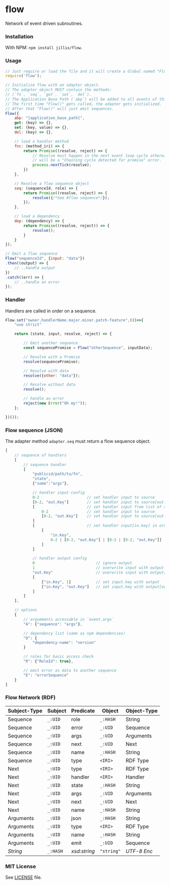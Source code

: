# flow
Network of event driven subroutines.

### Installation
With NPM: `npm install jillix/flow`.

### Usage
```js
// Just require or load the file and it will create a Global named "Flow".
require('flow');

// Initialize flow with an adapter object.
// The adapter object MUST contain the methods:
// (`fn`, `seq`, `get`, `set`, `del`).
// The Application Base Path (`abp`) will be added to all events of this adapter instance.
// The first time "Flow()" gets called, the adapter gets initialized.
// After that "Flow()" will just emit sequences.
Flow({
    abp: "[application_base_path]",
    get: (key) => {},
    set: (key, value) => {},
    del: (key) => {},

    // load a handler method
    fnc: (method_iri) => {
        return Promise((resolve, reject) => {
            // Resolve must happen in the next event loop cycle otherwise there
            // will be a "Chaining cycle detected for promise" error.
            process.nextTick(resolve);
        })
    },

    // Resolve a flow sequence object
    seq: (sequenceId, role) => {
        return Promise((resolve, reject) => {
            resolve({/*See #flow sequence*/});
        });
    },

    // load a dependency
    dep: (dependency) => {
        return Promise((resolve, reject)) => {
            resolve();
        }
    }
});

// Emit a flow sequence
Flow("sequenceId", {input: "data"})
.then((output) => {
    // ..handle output
})
.catch((err) => {
    // ..handle an error
});
```
### Handler
Handlers are called in order on a sequence.
```js
Flow.set("owner.handlerName.major.minor.patch-feature",(()=>{
    "use strict"

    return (state, input, resolve, reject) => {

        // Emit another sequence
        const sequencePromise = Flow("otherSequence", inputData);

        // Resolve with a Promise
        resolve(sequencePromise);

        // Resolve with data
        resolve({other: "data"});

        // Resolve without data
        resolve();

        // handle an error
        reject(new Error("Oh my!"));
    };

})());
```
### Flow sequence (JSON)
The adapter method `adapter.seq` must return a flow sequence object.
```js
[
    // sequence of handlers
    [
        // sequence handler
        [
            "publicid/path/to/fn",
            "state",
            {"some":"args"},

            // handler input config
            0-2                     // set handler input to source
            [0-2, "out.Key"]        // set handler input to source[out.key]
            [                       // set handler input from list of sources
                0-2                 // set handler input to source
                [0-2, "out.Key"]    // set handler input to source[out.key]
            ]
            [                       // set handler input[in.key] in order
                [
                    "in.Key",
                    0-2 | [0-2, "out.Key"] | [0-2 | [0-2, "out.Key"]]   //(same as handler input config)
                ]
            ]

            // handler output config
            0                           // ignore output
            1                           // overwrite input with output
            "out.Key"                   // overwrite input with output[out.key]
            [
                ["in.Key", 1]           // set input.key with output
                ["in.Key", "out.Key"]   // set input.key with output[out.key]
            ]
        ]
    ],

    // options
    {
        // arguements accessable in `event.args`
        "A": {"sequence": "args"},

        // dependency list (same as npm dependencies)
        "D": {
            "dependency-name": "version"
        }

        // roles for basic access check
        "R": {"RoleId": true},

        // emit error as data to another sequence
        "E": "errorSequence"
    }
]
```
### Flow Network (RDF)
| Subject-Type  | Subject  | Predicate      | Object     | Object-Type |
| ------------- | -------- | -------------- | -----------| ----------- |
| Sequence      | `_:UID`  | role           | `_:HASH`   | String      |
| Sequence      | `_:UID`  | error          | `_:UID`    | Sequence    |
| Sequence      | `_:UID`  | args           | `_:UID`    | Arguments   |
| Sequence      | `_:UID`  | next           | `_:UID`    | Next        |
| Sequence      | `_:UID`  | name           | `_:HASH`   | String      |
| Sequence      | `_:UID`  | type           | `<IRI>`    | RDF Type    |
| Next          | `_:UID`  | type           | `<IRI>`    | RDF Type    |
| Next          | `_:UID`  | handler        | `<IRI>`    | Handler     |
| Next          | `_:UID`  | state          | `_:HASH`   | String      |
| Next          | `_:UID`  | args           | `_:UID`    | Arguments   |
| Next          | `_:UID`  | next           | `_:UID`    | Next        |
| Next          | `_:UID`  | name           | `_:HASH`   | String      |
| Arguments     | `_:UID`  | json           | `_:HASH`   | String      |
| Arguments     | `_:UID`  | type           | `<IRI>`    | RDF Type    |
| Arguments     | `_:UID`  | name           | `_:HASH`   | String      |
| Arguments     | `_:UID`  | emit           | `_:UID`    | Sequence    |
| *String*      | `_:HASH` | *xsd:string*   | `"string"` | *UTF-8 Enc* |
### MIT License
See [LICENSE](https://github.com/jillix/flow/blob/master/LICENSE) file.
